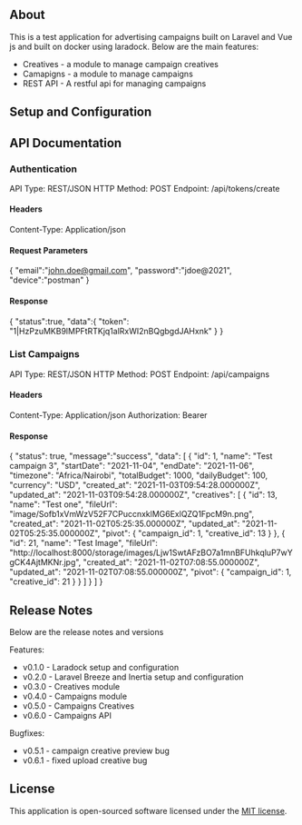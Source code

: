 
## About 

This is a test application for advertising campaigns built on Laravel and Vue js and built on docker using laradock. Below are the main features:

- Creatives - a module to manage campaign creatives
- Camapigns - a module to manage campaigns
- REST API - A restful api for managing campaigns


## Setup and Configuration



## API Documentation

### Authentication

API Type: REST/JSON
HTTP Method: POST
Endpoint: /api/tokens/create 

#### Headers
Content-Type: Application/json

#### Request Parameters

{
	"email":"john.doe@gmail.com",
	"password":"jdoe@2021",
	"device":"postman"
}

#### Response

{
    "status":true,
    "data":{
        "token": "1|HzPzuMKB9lMPFtRTKjq1alRxWI2nBQgbgdJAHxnk"
    }
}


### List Campaigns

API Type: REST/JSON
HTTP Method: POST
Endpoint: /api/campaigns 

#### Headers
Content-Type: Application/json
Authorization: Bearer <token>


#### Response

{
    "status": true,
    "message":"success",
    "data": [
        {
            "id": 1,
            "name": "Test campaign 3",
            "startDate": "2021-11-04",
            "endDate": "2021-11-06",
            "timezone": "Africa/Nairobi",
            "totalBudget": 1000,
            "dailyBudget": 100,
            "currency": "USD",
            "created_at": "2021-11-03T09:54:28.000000Z",
            "updated_at": "2021-11-03T09:54:28.000000Z",
            "creatives": [
                {
                    "id": 13,
                    "name": "Test one",
                    "fileUrl": "image/Sofb1xVmWzV52F7CPuccnxklMG6ExlQZQ1FpcM9n.png",
                    "created_at": "2021-11-02T05:25:35.000000Z",
                    "updated_at": "2021-11-02T05:25:35.000000Z",
                    "pivot": {
                        "campaign_id": 1,
                        "creative_id": 13
                    }
                },
                {
                    "id": 21,
                    "name": "Test Image",
                    "fileUrl": "http://localhost:8000/storage/images/Ljw1SwtAFzBO7a1mnBFUhkqluP7wYgCK4AjtMKNr.jpg",
                    "created_at": "2021-11-02T07:08:55.000000Z",
                    "updated_at": "2021-11-02T07:08:55.000000Z",
                    "pivot": {
                        "campaign_id": 1,
                        "creative_id": 21
                    }
                }
            ]
        }
    ]
}


## Release Notes

Below are the release notes and versions

Features:

- v0.1.0 - Laradock setup and configuration
- v0.2.0 - Laravel Breeze and Inertia setup and configuration
- v0.3.0 - Creatives module
- v0.4.0 - Campaigns module
- v0.5.0 - Campaigns Creatives
- v0.6.0 - Campaigns API 

Bugfixes:
- v0.5.1 - campaign creative preview bug
- v0.6.1 - fixed upload creative bug

## License

This application is open-sourced software licensed under the [MIT license](https://opensource.org/licenses/MIT).
